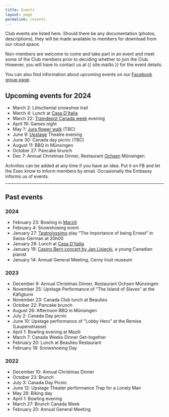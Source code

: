 ```yaml
---
title: Events
layout: page
permalink: /events
---
```


Club events are listed here. 
Should there be any documentation (photos, descriptions), they will be made available to members for download from our cloud space.

Non-members are welcome to come and take part in an event and meet some of the Club members prior to deciding whether to join the Club. 
However, you will have to contact us at {{ site.mailto }} for the event details.

You can also find information about upcoming events on our [Facebook group page](https://www.facebook.com/groups/canadaclubberne/).

## Upcoming events for 2024

- March 2: Lötschental snowshoe trail
- March 4: Lunch at [Casa D'Italia](https://www.casaitalia.ch)
- March 22: [Tramdepot Canada week](https://altestramdepot.ch/de/Info/Restaurant/Kanada_Wochen) evening
- April 19: Games night
- May ?: [Jura flower walk](https://jurapark-aargau.ch/themenwege-paerke?offer=44603) (TBC)
- June 9: [Upstage](https://upstage.ch) Theatre evening
- June 30: Canada day picnic (TBC)
- August 11: BBQ in Münsingen
- October 27: Pancake brunch
- Dec 7: Annual Christmas Dinner, Restaurant [Ochsen](https://www.ochsen-muensingen.ch) Münsingen

Activities can be added at any time if you have an idea. 
Put it on FB and let the Exec know to inform members by email.
Occasionally the Embassy informs us of events.

---
## Past events

### 2024

- February 23: Bowling in [Marzili](https://www.bowling-marzili.ch)
- February 4: Snowshoeing event
- January 27: [Teatrolyssimo](https://www.teatrolyssimo.ch) play “The importance of being Ernest” in Swiss-German at 20h00
- January 26: Lunch at [Casa D'Italia](https://www.casaitalia.ch)
- January 19: [Casino Bern concert by Jan Lisiecki](https://www.casinobern.ch/programm/jan-lisiecki-2/), a young Canadian pianist
- January 14: Annual General Meeting, Cerny Inuit museum

### 2023

- December 9: Annual Christmas Dinner, Restaurant Ochsen Münsingen
- November 25: Upstage Performance of “The Island of Slaves” at the Käfigturm
- November 23: Canada Club lunch at Beaulieu
- October 22: Pancake brunch
- August 26: Afternoon BBQ in Münsingen
- July 2: Canada Day picnic
- June 10: Upstage performance of "Lobby Hero" at the Remise (Laupenstrasse)
- April 1: Bowling evening at Mazili
- March 7: Canada Weeks Dinner Get-together
- February 20: Lunch at Beaulieu Restaurant
- February 18: Snowshoeing Day

### 2022

- December 10: Annual Christmas Dinner
- October 23: Brunch
- July 3: Canada Day Picnic
- June 12: Upstage Theater performance Trap for a Lonely Man
- May 26: Biking day
- April 1: Bowling evening
- March 27: Brunch Canada Week
- February 20: Annual General Meeting
